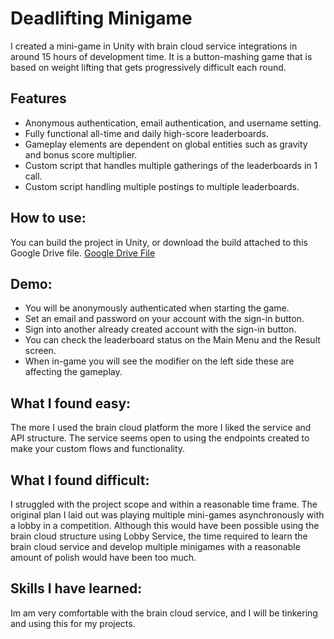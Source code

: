 # Deadlifting Minigame

I created a mini-game in Unity with brain cloud service integrations in around 15 hours of development time. It is a button-mashing game that is based on weight lifting that gets progressively difficult each round.

## Features
* Anonymous authentication, email authentication, and username setting.
* Fully functional all-time and daily high-score leaderboards.
* Gameplay elements are dependent on global entities such as gravity and bonus score multiplier.
* Custom script that handles multiple gatherings of the leaderboards in 1 call.
* Custom script handling multiple postings to multiple leaderboards.

## How to use:
You can build the project in Unity, or download the build attached to this Google Drive file.
[Google Drive File](https://drive.google.com/drive/folders/1ynO8bmcLw94H6TddVJqyGwS2WxllpyMW?usp=drive_link)

## Demo:
* You will be anonymously authenticated when starting the game.
* Set an email and password on your account with the sign-in button.
* Sign into another already created account with the sign-in button.
* You can check the leaderboard status on the Main Menu and the Result screen.
* When in-game you will see the modifier on the left side these are affecting the gameplay.

## What I found easy:
The more I used the brain cloud platform the more I liked the service and API structure. The service seems open to using the endpoints created to make your custom flows and functionality.

## What I found difficult:
I struggled with the project scope and within a reasonable time frame. The original plan I laid out was playing multiple mini-games asynchronously with a lobby in a competition. Although this would have been possible using the brain cloud structure using Lobby Service, the time required to learn the brain cloud service and develop multiple minigames with a reasonable amount of polish would have been too much.

## Skills I have learned:
Im am very comfortable with the brain cloud service, and I will be tinkering and using this for my projects.
